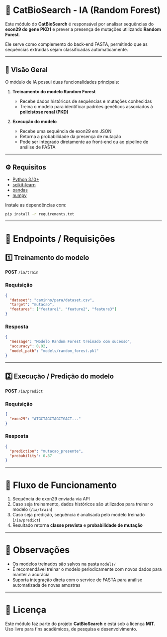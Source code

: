 # 🧠 CatBioSearch - IA (Random Forest)

Este módulo do **CatBioSearch** é responsável por analisar sequências do **exon29 do gene PKD1** e prever a presença de mutações utilizando **Random Forest**.

Ele serve como complemento do back-end FASTA, permitindo que as sequências extraídas sejam classificadas automaticamente.

---

## 📌 Visão Geral

O módulo de IA possui duas funcionalidades principais:

1. **Treinamento do modelo Random Forest**

   * Recebe dados históricos de sequências e mutações conhecidas
   * Treina o modelo para identificar padrões genéticos associados à **policistose renal (PKD)**

2. **Execução do modelo**

   * Recebe uma sequência de exon29 em JSON
   * Retorna a probabilidade da presença de mutação
   * Pode ser integrado diretamente ao front-end ou ao pipeline de análise de FASTA

---

## ⚙️ Requisitos

* [Python 3.10+](https://www.python.org/)
* [scikit-learn](https://scikit-learn.org/)
* [pandas](https://pandas.pydata.org/)
* [numpy](https://numpy.org/)

Instale as dependências com:

```bash
pip install -r requirements.txt
```

---

# 📡 Endpoints / Requisições

## 1️⃣ Treinamento do modelo

**POST** `/ia/train`

### Requisição

```json
{
  "dataset": "caminho/para/dataset.csv",
  "target": "mutacao",
  "features": ["feature1", "feature2", "feature3"]
}
```

### Resposta

```json
{
  "message": "Modelo Random Forest treinado com sucesso",
  "accuracy": 0.92,
  "model_path": "models/random_forest.pkl"
}
```

---

## 2️⃣ Execução / Predição do modelo

**POST** `/ia/predict`

### Requisição

```json
{
  "exon29": "ATGCTAGCTAGCTGACT..."
}
```

### Resposta

```json
{
  "prediction": "mutacao_presente",
  "probability": 0.87
}
```

---

# 🧩 Fluxo de Funcionamento

1. Sequência de exon29 enviada via API
2. Caso seja treinamento, dados históricos são utilizados para treinar o modelo (`/ia/train`)
3. Caso seja predição, sequência é analisada pelo modelo treinado (`/ia/predict`)
4. Resultado retorna **classe prevista** e **probabilidade de mutação**

---

# 📌 Observações

* Os modelos treinados são salvos na pasta `models/`
* É recomendável treinar o modelo periodicamente com novos dados para manter a acurácia
* Suporta integração direta com o service de FASTA para análise automatizada de novas amostras

---

# 📜 Licença

Este módulo faz parte do projeto **CatBioSearch** e está sob a licença **MIT**.
Uso livre para fins acadêmicos, de pesquisa e desenvolvimento.
